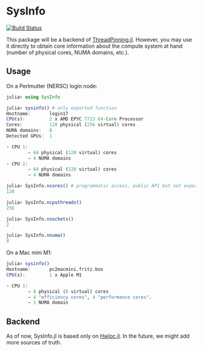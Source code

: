 # SysInfo

[![Build Status](https://github.com/carstenbauer/SysInfo.jl/actions/workflows/CI.yml/badge.svg?branch=main)](https://github.com/carstenbauer/SysInfo.jl/actions/workflows/CI.yml?query=branch%3Amain)

This package will be a backend of [ThreadPinning.jl](https://github.com/carstenbauer/ThreadPinning.jl). However, you may use it directly to obtain core information about the compute system at hand (number of physical cores, NUMA domains, etc.).

## Usage

On a Perlmutter (NERSC) login node:

```julia
julia> using SysInfo

julia> sysinfo() # only exported function
Hostname:       login17
CPU(s):         2 x AMD EPYC 7713 64-Core Processor
Cores:          128 physical (256 virtual) cores
NUMA domains:   8
Detected GPUs:  1

∘ CPU 1:
        → 64 physical (128 virtual) cores
        → 4 NUMA domains
∘ CPU 2:
        → 64 physical (128 virtual) cores
        → 4 NUMA domains

julia> SysInfo.ncores() # programmatic access, public API but not exported
128

julia> SysInfo.ncputhreads()
256

julia> SysInfo.nsockets()
2

julia> SysInfo.nnuma()
8
```

On a Mac mini M1:

```julia
julia> sysinfo()
Hostname:       pc2macmini.fritz.box
CPU(s):         1 x Apple M1

∘ CPU 1: 
        → 8 physical (8 virtual) cores
        → 4 "efficiency cores", 4 "performance cores".
        → 1 NUMA domain
```

## Backend

As of now, SysInfo.jl is based only on [Hwloc.jl](https://github.com/JuliaParallel/Hwloc.jl). In the future, we might add more sources of truth.
